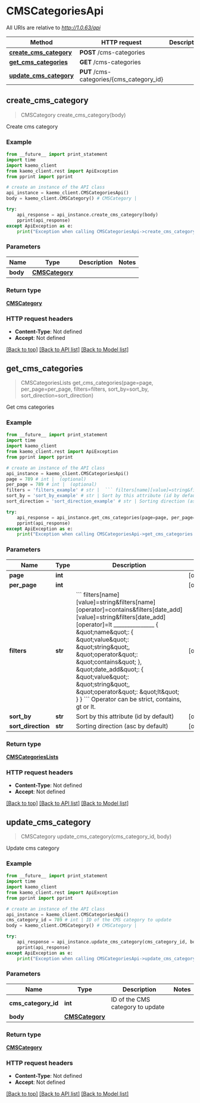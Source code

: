 # CMSCategoriesApi

All URIs are relative to *http://1.0.63/api*

Method | HTTP request | Description
------------- | ------------- | -------------
[**create_cms_category**](#create_cms_category) | **POST** /cms-categories | 
[**get_cms_categories**](#get_cms_categories) | **GET** /cms-categories | 
[**update_cms_category**](#update_cms_category) | **PUT** /cms-categories/{cms_category_id} | 


## **create_cms_category**
> CMSCategory create_cms_category(body)



Create cms category

### Example 
```python
from __future__ import print_statement
import time
import kaemo_client
from kaemo_client.rest import ApiException
from pprint import pprint

# create an instance of the API class
api_instance = kaemo_client.CMSCategoriesApi()
body = kaemo_client.CMSCategory() # CMSCategory | 

try: 
    api_response = api_instance.create_cms_category(body)
    pprint(api_response)
except ApiException as e:
    print("Exception when calling CMSCategoriesApi->create_cms_category: %s\n" % e)
```

### Parameters

Name | Type | Description  | Notes
------------- | ------------- | ------------- | -------------
 **body** | [**CMSCategory**](#CMSCategory)|  | 

### Return type

[**CMSCategory**](#CMSCategory)

### HTTP request headers

 - **Content-Type**: Not defined
 - **Accept**: Not defined

[[Back to top]](#) [[Back to API list]](#documentation-for-api-endpoints) [[Back to Model list]](#documentation-for-models)

## **get_cms_categories**
> CMSCategoriesLists get_cms_categories(page=page, per_page=per_page, filters=filters, sort_by=sort_by, sort_direction=sort_direction)



Get cms categories

### Example 
```python
from __future__ import print_statement
import time
import kaemo_client
from kaemo_client.rest import ApiException
from pprint import pprint

# create an instance of the API class
api_instance = kaemo_client.CMSCategoriesApi()
page = 789 # int |  (optional)
per_page = 789 # int |  (optional)
filters = 'filters_example' # str |  ``` filters[name][value]=string&filters[name][operator]=contains&filters[date_add][value]=string&filters[date_add][operator]=lt _______________  {     \"name\": {         \"value\": \"string\",         \"operator\": \"contains\"     },     \"date_add\": {         \"value\": \"string\",         \"operator\": \"lt\"     } } ``` Operator can be strict, contains, gt or lt. (optional)
sort_by = 'sort_by_example' # str | Sort by this attribute (id by default) (optional)
sort_direction = 'sort_direction_example' # str | Sorting direction (asc by default) (optional)

try: 
    api_response = api_instance.get_cms_categories(page=page, per_page=per_page, filters=filters, sort_by=sort_by, sort_direction=sort_direction)
    pprint(api_response)
except ApiException as e:
    print("Exception when calling CMSCategoriesApi->get_cms_categories: %s\n" % e)
```

### Parameters

Name | Type | Description  | Notes
------------- | ------------- | ------------- | -------------
 **page** | **int**|  | [optional] 
 **per_page** | **int**|  | [optional] 
 **filters** | **str**|  &#x60;&#x60;&#x60; filters[name][value]&#x3D;string&amp;filters[name][operator]&#x3D;contains&amp;filters[date_add][value]&#x3D;string&amp;filters[date_add][operator]&#x3D;lt _______________  {     \&quot;name\&quot;: {         \&quot;value\&quot;: \&quot;string\&quot;,         \&quot;operator\&quot;: \&quot;contains\&quot;     },     \&quot;date_add\&quot;: {         \&quot;value\&quot;: \&quot;string\&quot;,         \&quot;operator\&quot;: \&quot;lt\&quot;     } } &#x60;&#x60;&#x60; Operator can be strict, contains, gt or lt. | [optional] 
 **sort_by** | **str**| Sort by this attribute (id by default) | [optional] 
 **sort_direction** | **str**| Sorting direction (asc by default) | [optional] 

### Return type

[**CMSCategoriesLists**](#CMSCategoriesLists)

### HTTP request headers

 - **Content-Type**: Not defined
 - **Accept**: Not defined

[[Back to top]](#) [[Back to API list]](#documentation-for-api-endpoints) [[Back to Model list]](#documentation-for-models)

## **update_cms_category**
> CMSCategory update_cms_category(cms_category_id, body)



Update cms category

### Example 
```python
from __future__ import print_statement
import time
import kaemo_client
from kaemo_client.rest import ApiException
from pprint import pprint

# create an instance of the API class
api_instance = kaemo_client.CMSCategoriesApi()
cms_category_id = 789 # int | ID of the CMS category to update
body = kaemo_client.CMSCategory() # CMSCategory | 

try: 
    api_response = api_instance.update_cms_category(cms_category_id, body)
    pprint(api_response)
except ApiException as e:
    print("Exception when calling CMSCategoriesApi->update_cms_category: %s\n" % e)
```

### Parameters

Name | Type | Description  | Notes
------------- | ------------- | ------------- | -------------
 **cms_category_id** | **int**| ID of the CMS category to update | 
 **body** | [**CMSCategory**](#CMSCategory)|  | 

### Return type

[**CMSCategory**](#CMSCategory)

### HTTP request headers

 - **Content-Type**: Not defined
 - **Accept**: Not defined

[[Back to top]](#) [[Back to API list]](#documentation-for-api-endpoints) [[Back to Model list]](#documentation-for-models)

